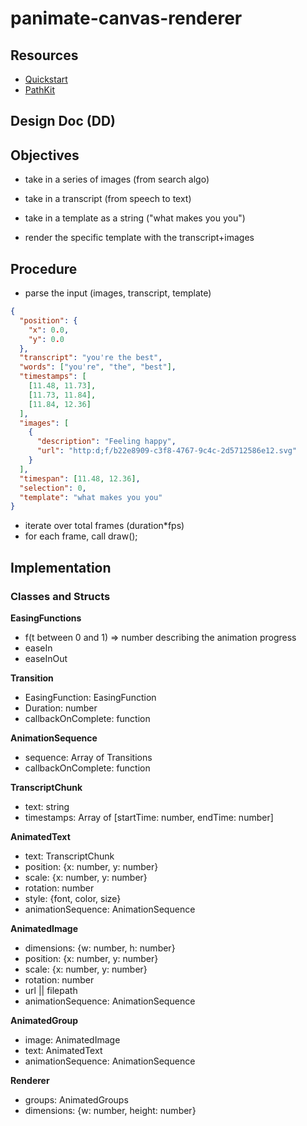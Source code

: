 # panimate-canvas-renderer

## Resources

- [Quickstart](https://skia.org/user/modules/quickstart)
- [PathKit](https://skia.org/user/modules/pathkit)

## Design Doc (DD)

## Objectives

- take in a series of images (from search algo)
- take in a transcript (from speech to text)
- take in a template as a string ("what makes you you")

- render the specific template with the transcript+images

## Procedure

- parse the input (images, transcript, template)

```json
{
  "position": {
    "x": 0.0,
    "y": 0.0
  },
  "transcript": "you're the best",
  "words": ["you're", "the", "best"],
  "timestamps": [
    [11.48, 11.73],
    [11.73, 11.84],
    [11.84, 12.36]
  ],
  "images": [
    {
      "description": "Feeling happy",
      "url": "http:d;f/b22e8909-c3f8-4767-9c4c-2d5712586e12.svg"
    }
  ],
  "timespan": [11.48, 12.36],
  "selection": 0,
  "template": "what makes you you"
}
```

- iterate over total frames (duration\*fps)
- for each frame, call draw();

## Implementation

### Classes and Structs

**EasingFunctions**

- f(t between 0 and 1) => number describing the animation progress
- easeIn
- easeInOut

**Transition**

- EasingFunction: EasingFunction
- Duration: number
- callbackOnComplete: function

**AnimationSequence**

- sequence: Array of Transitions
- callbackOnComplete: function

**TranscriptChunk**

- text: string
- timestamps: Array of [startTime: number, endTime: number]

**AnimatedText**

- text: TranscriptChunk
- position: {x: number, y: number}
- scale: {x: number, y: number}
- rotation: number
- style: {font, color, size}
- animationSequence: AnimationSequence

**AnimatedImage**

- dimensions: {w: number, h: number}
- position: {x: number, y: number}
- scale: {x: number, y: number}
- rotation: number
- url || filepath
- animationSequence: AnimationSequence

**AnimatedGroup**

- image: AnimatedImage
- text: AnimatedText
- animationSequence: AnimationSequence

**Renderer**

- groups: AnimatedGroups
- dimensions: {w: number, height: number}
